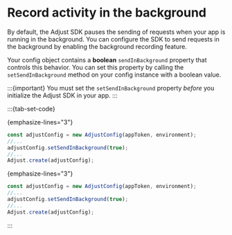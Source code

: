 # Record activity in the background

By default, the Adjust SDK pauses the sending of requests when your app is running in the background. You can configure the SDK to send requests in the background by enabling the background recording feature.

Your config object contains a **boolean** `sendInBackground` property that controls this behavior. You can set this property by calling the `setSendInBackground` method on your config instance with a boolean value.

:::{important}
You must set the `setSendInBackground` property _before_ you initialize the Adjust SDK in your app.
:::

:::{tab-set-code}

{emphasize-lines="3"}

```js
const adjustConfig = new AdjustConfig(appToken, environment);
//...
adjustConfig.setSendInBackground(true);
//...
Adjust.create(adjustConfig);
```

{emphasize-lines="3"}

```ts
const adjustConfig = new AdjustConfig(appToken, environment);
//...
adjustConfig.setSendInBackground(true);
//...
Adjust.create(adjustConfig);
```

:::
